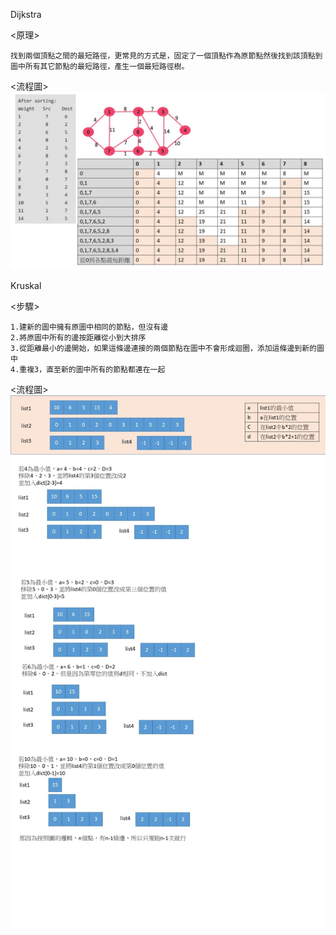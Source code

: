 Dijkstra

  <原理>
  
    找到兩個頂點之間的最短路徑，更常見的方式是，固定了一個頂點作為原節點然後找到該頂點到圖中所有其它節點的最短路徑，產生一個最短路徑樹。
  
  <流程圖>
    ![image](https://github.com/sun-peihsuan/learning-note/blob/master/image/%E6%8A%95%E5%BD%B1%E7%89%871.JPG)
    
Kruskal

  <步驟>
  
    1.建新的圖中擁有原圖中相同的節點，但沒有邊
    2.將原圖中所有的邊按距離從小到大排序
    3.從距離最小的邊開始，如果這條邊連接的兩個節點在圖中不會形成迴圈，添加這條邊到新的圖中
    4.重複3，直至新的圖中所有的節點都連在一起
  
  <流程圖>
  ![image](https://github.com/sun-peihsuan/learning-note/blob/master/image/hw6-K.jpg)
  
